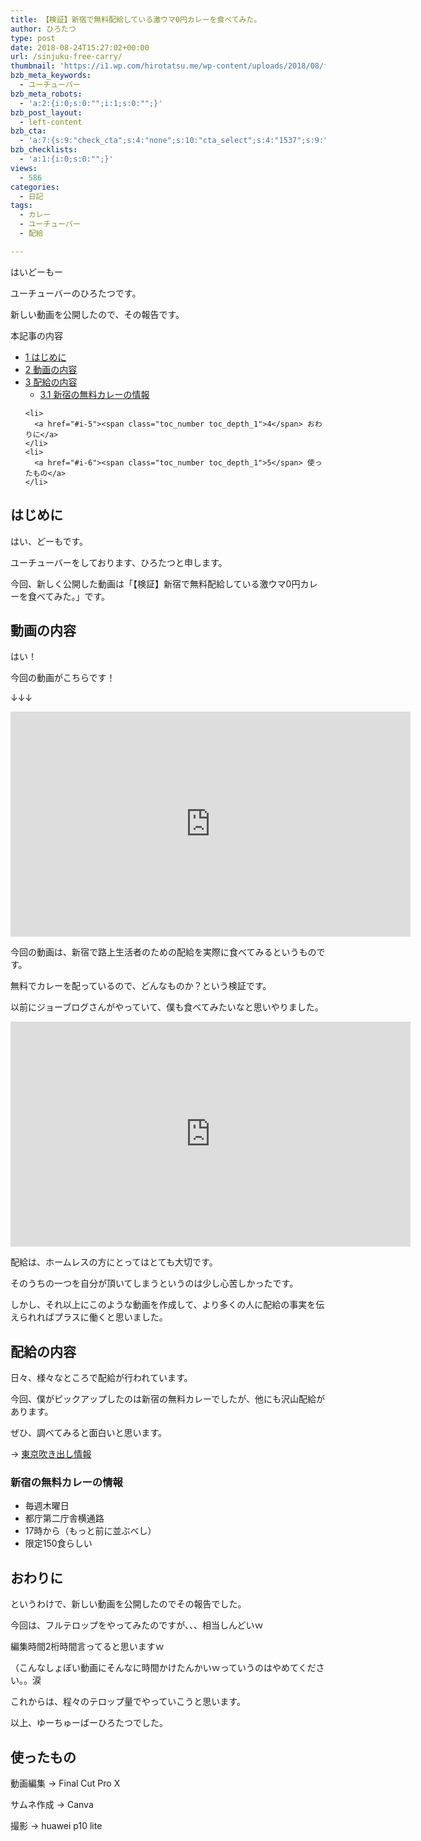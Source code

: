 ```yaml
---
title: 【検証】新宿で無料配給している激ウマ0円カレーを食べてみた。
author: ひろたつ
type: post
date: 2018-08-24T15:27:02+00:00
url: /sinjuku-free-carry/
thumbnail: 'https://i1.wp.com/hirotatsu.me/wp-content/uploads/2018/08/f7162697c3ecb7ee86bd1601ad28c042.png?fit=304%2C171&ssl=1'
bzb_meta_keywords:
  - ユーチューバー
bzb_meta_robots:
  - 'a:2:{i:0;s:0:"";i:1;s:0:"";}'
bzb_post_layout:
  - left-content
bzb_cta:
  - 'a:7:{s:9:"check_cta";s:4:"none";s:10:"cta_select";s:4:"1537";s:9:"org_title";s:0:"";s:9:"org_image";s:0:"";s:11:"org_content";s:0:"";s:15:"org_button_text";s:0:"";s:14:"org_button_url";s:0:"";}'
bzb_checklists:
  - 'a:1:{i:0;s:0:"";}'
views:
  - 586
categories:
  - 日記
tags:
  - カレー
  - ユーチューバー
  - 配給

---
```

はいどーもー
  
ユーチューバーのひろたつです。

新しい動画を公開したので、その報告です。

<!--more-->

<div id="toc_container" class="toc_transparent no_bullets">
  <p class="toc_title">
    本記事の内容
  </p>
  
  <ul class="toc_list">
    <li>
      <a href="#i"><span class="toc_number toc_depth_1">1</span> はじめに</a>
    </li>
    <li>
      <a href="#i-2"><span class="toc_number toc_depth_1">2</span> 動画の内容</a>
    </li>
    <li>
      <a href="#i-3"><span class="toc_number toc_depth_1">3</span> 配給の内容</a><ul>
        <li>
          <a href="#i-4"><span class="toc_number toc_depth_2">3.1</span> 新宿の無料カレーの情報</a>
        </li>
      </ul>
    </li>
    
    <li>
      <a href="#i-5"><span class="toc_number toc_depth_1">4</span> おわりに</a>
    </li>
    <li>
      <a href="#i-6"><span class="toc_number toc_depth_1">5</span> 使ったもの</a>
    </li>
  </ul>
</div>

## <span id="i">はじめに</span>

はい、どーもです。
  
ユーチューバーをしております、ひろたつと申します。

今回、新しく公開した動画は「【検証】新宿で無料配給している激ウマ0円カレーを食べてみた。」です。

## <span id="i-2">動画の内容</span>

はい！

今回の動画がこちらです！
  
↓↓↓
  
<span class="embed-youtube" style="text-align:center; display: block;"><iframe class='youtube-player' type='text/html' width='640' height='360' src='https://www.youtube.com/embed/JiexvyILctA?version=3&#038;rel=1&#038;fs=1&#038;autohide=2&#038;showsearch=0&#038;showinfo=1&#038;iv_load_policy=1&#038;wmode=transparent' allowfullscreen='true' style='border:0;'></iframe></span>

今回の動画は、新宿で路上生活者のための配給を実際に食べてみるというものです。
  
無料でカレーを配っているので、どんなものか？という検証です。

以前にジョーブログさんがやっていて、僕も食べてみたいなと思いやりました。
  
<span class="embed-youtube" style="text-align:center; display: block;"><iframe class='youtube-player' type='text/html' width='640' height='360' src='https://www.youtube.com/embed/chLW51kMU8Y?version=3&#038;rel=1&#038;fs=1&#038;autohide=2&#038;showsearch=0&#038;showinfo=1&#038;iv_load_policy=1&#038;wmode=transparent' allowfullscreen='true' style='border:0;'></iframe></span>

配給は、ホームレスの方にとってはとても大切です。
  
そのうちの一つを自分が頂いてしまうというのは少し心苦しかったです。
  
しかし、それ以上にこのような動画を作成して、より多くの人に配給の事実を伝えられればプラスに働くと思いました。

## <span id="i-3">配給の内容</span>

日々、様々なところで配給が行われています。
  
今回、僕がピックアップしたのは新宿の無料カレーでしたが、他にも沢山配給があります。
  
ぜひ、調べてみると面白いと思います。
  
→ <a href="https://ikiruasisuto.wordpress.com/2017/01/01/%E6%9D%B1%E4%BA%AC%E7%82%8A%E3%81%8D%E5%87%BA%E3%81%97%EF%BC%86%E8%BB%BD%E9%A3%9F%E6%8F%90%E4%BE%9B%E6%83%85%E5%A0%B1/" rel="noopener" target="_blank">東京吹き出し情報</a>

### <span id="i-4">新宿の無料カレーの情報</span>

  * 毎週木曜日
  * 都庁第二庁舎横通路
  * 17時から（もっと前に並ぶべし）
  * 限定150食らしい

## <span id="i-5">おわりに</span>

というわけで、新しい動画を公開したのでその報告でした。

今回は、フルテロップをやってみたのですが、、、相当しんどいｗ
  
編集時間2桁時間言ってると思いますｗ
  
（こんなしょぼい動画にそんなに時間かけたんかいｗっていうのはやめてください。。涙

これからは、程々のテロップ量でやっていこうと思います。

以上、ゆーちゅーばーひろたつでした。

## <span id="i-6">使ったもの</span>

動画編集 → Final Cut Pro X
  
サムネ作成 → Canva
  
撮影 → huawei p10 lite

<div style="font-size: 0px; height: 0px; line-height: 0px; margin: 0; padding: 0; clear: both;">
</div>
